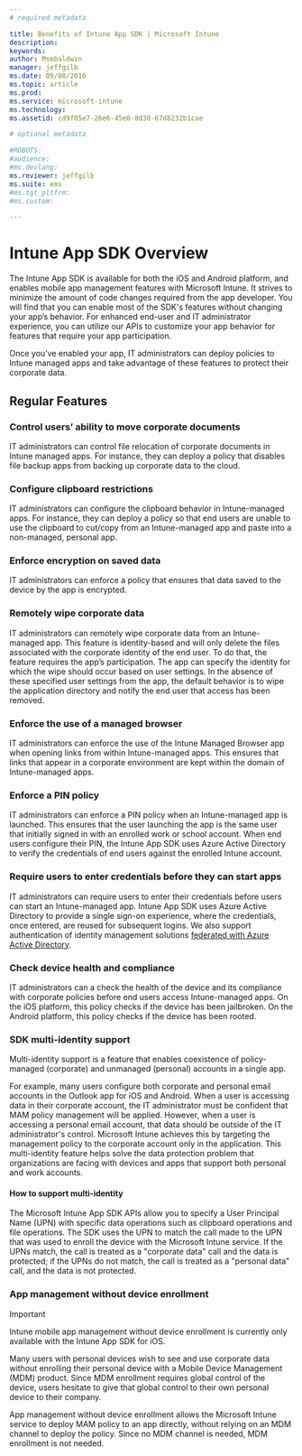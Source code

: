 ```yaml
---
# required metadata

title: Benefits of Intune App SDK | Microsoft Intune
description:
keywords:
author: Msmbaldwin
manager: jeffgilb
ms.date: 09/08/2016
ms.topic: article
ms.prod:
ms.service: microsoft-intune
ms.technology:
ms.assetid: cd9f05e7-26e6-45e0-8d38-67d8232b1cae

# optional metadata

#ROBOTS:
#audience:
#ms.devlang:
ms.reviewer: jeffgilb
ms.suite: ems
#ms.tgt_pltfrm:
#ms.custom:

---
```


# Intune App SDK Overview
The Intune App SDK is available for both the iOS and Android platform, and enables mobile app management features with Microsoft Intune. It strives to minimize the amount of code changes required from the app developer. You will find that you can enable most of the SDK's features without changing your app’s behavior. For enhanced end-user and IT administrator experience, you can utilize our APIs to customize your app behavior for features that require your app participation. 

Once you’ve enabled your app, IT administrators can deploy policies to Intune managed apps and take advantage of these features to protect their corporate data.

## Regular Features

### Control users’ ability to move corporate documents
IT administrators can control file relocation of corporate documents in Intune managed apps. For instance, they can deploy a policy that disables file backup apps from backing up corporate data to the cloud.

### Configure clipboard restrictions
IT administrators can configure the clipboard behavior in Intune-managed apps. For instance, they can deploy a policy so that end users are unable to use the clipboard to cut/copy from an Intune-managed app and paste into a non-managed, personal app.

### Enforce encryption on saved data
IT administrators can enforce a policy that ensures that data saved to the device by the app is encrypted.

### Remotely wipe corporate data
IT administrators can remotely wipe corporate data from an Intune-managed app. This feature is identity-based and will only delete the files associated with the corporate identity of the end user. To do that, the feature requires the app’s participation. The app can specify the identity for which the wipe should occur based on user settings. In the absence of these specified user settings from the app, the default behavior is to wipe the application directory and notify the end user that access has been removed.

### Enforce the use of a managed browser
IT administrators can enforce the use of the Intune Managed Browser app when opening links from within Intune-managed apps. This ensures that links that appear in a corporate environment are kept within the domain of Intune-managed apps.

### Enforce a PIN policy
IT administrators can enforce a PIN policy when an Intune-managed app is launched. This ensures that the user launching the app is the same user that initially signed in with an enrolled work or school account. When end users configure their PIN, the Intune App SDK uses Azure Active Directory to verify the credentials of end users against the enrolled Intune account.

### Require users to enter credentials before they can start apps
IT administrators can require users to enter their credentials before users can start an Intune-managed app. Intune App SDK uses Azure Active Directory to provide a single sign-on experience, where the credentials, once entered, are reused for subsequent logins. We also support authentication of identity management solutions [federated with Azure Active Directory](https://msdn.microsoft.com/library/azure/jj679342.aspx).

### Check device health and compliance
IT administrators can a check the health of the device and its compliance with corporate policies before end users access Intune-managed apps. On the iOS platform, this policy checks if the device has been jailbroken. On the Android platform, this policy checks if the device has been rooted.

### SDK multi-identity support
Multi-identity support is a feature that enables coexistence of policy-managed (corporate) and unmanaged (personal) accounts in a single app.

For example, many users configure both corporate and personal email accounts in the Outlook app for iOS and Android. When a user is accessing data in their corporate account, the IT administrator must be confident that MAM policy management will be applied. However, when a user is accessing a personal email account, that data should be outside of the IT administrator's control. Microsoft Intune achieves this by targeting the management policy to the corporate account only in the application. This multi-identity feature helps solve the data protection problem that organizations are facing with devices and apps that support both personal and work accounts.

#### How to support multi-identity
The Microsoft Intune App SDK APIs allow you to specify a User Principal Name (UPN) with specific data operations such as clipboard operations and file operations. The SDK uses the UPN to match the call made to the UPN that was used to enroll the device with the Microsoft Intune service. If the UPNs match, the call is treated as a "corporate data" call and the data is protected; if the UPNs do not match, the call is treated as a "personal data" call, and the data is not protected.

### App management without device enrollment

>[!IMPORTANT]
>Intune mobile app management without device enrollment is currently only available with the Intune App SDK for iOS. 


Many users with personal devices wish to see and use corporate data without enrolling their personal device with a Mobile Device Management (MDM) product. Since MDM enrollment requires global control of the device, users hesitate to give that global control to their own personal device to their company.

App management without device enrollment allows the Microsoft Intune service to deploy MAM policy to an app directly, without relying on an MDM channel to deploy the policy. Since no MDM channel is needed, MDM enrollment is not needed.

